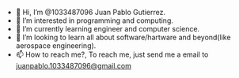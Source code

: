 - 👋 Hi, I’m @1033487096 Juan Pablo Gutierrez.
- 👀 I’m interested in programming and computing.
- 🌱 I’m currently learning engineer and computer science.
- 💞️ I’m looking to learn all about software/hartware and beyond(like aerospace engineering).
- 📫 How to reach me?, To reach me, just send me a email to juanpablo.1033487096@gmail.com

<!---
1033487096/1033487096 is a ✨ special ✨ repository because its `README.md` (this file) appears on your GitHub profile.
You can click the Preview link to take a look at your changes.
--->
